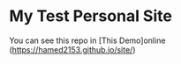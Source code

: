 # My Test Personal Site

You can see this repo in [This Demo]online (https://hamed2153.github.io/site/)
